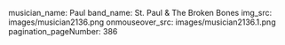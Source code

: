 musician_name: Paul
band_name: St. Paul &amp; The Broken Bones
img_src: images/musician2136.png
onmouseover_src: images/musician2136.1.png
pagination_pageNumber: 386